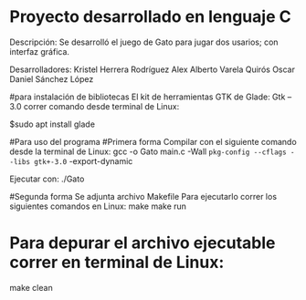 # Proyecto desarrollado en lenguaje C

Descripción: Se desarrolló el juego de Gato para jugar dos usarios; con
interfaz gráfica. 

Desarrolladores:
	Kristel Herrera Rodríguez 
	Alex Alberto Varela Quirós
	Oscar Daniel Sánchez López

#para instalación de bibliotecas 
El kit de herramientas GTK de Glade: Gtk – 3.0
correr comando desde terminal de Linux:
	
$sudo apt install glade


#Para uso del programa
#Primera forma
Compilar con el siguiente comando desde la terminal de Linux:
gcc -o Gato main.c -Wall `pkg-config --cflags --libs gtk+-3.0` -export-dynamic

Ejecutar con: ./Gato

#Segunda forma
Se adjunta archivo Makefile
Para ejecutarlo correr los siguientes comandos en Linux: 
make
make run

# Para depurar el archivo ejecutable correr en terminal de Linux:
make clean



